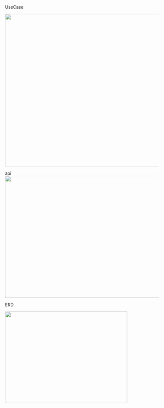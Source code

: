 UseCase

<img src="https://github.com/noeyodeel/Schedule/assets/103111681/503f9ce2-1c74-43bf-8b9a-c2e79524ef60" width="600" height="500"/>

api 
<img src="https://github.com/noeyodeel/Schedule/assets/103111681/f0b7125f-722c-48cb-8fc1-912c4b790222" width="2000" height="400"/>

ERD

<img src="https://github.com/noeyodeel/Schedule/assets/103111681/da43916b-651e-4662-8200-0bfdcdbb5c88" width="400" height="300"/>



